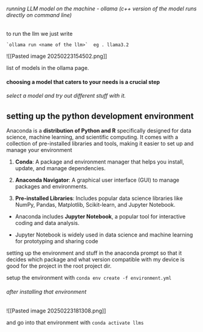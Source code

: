 ###### running LLM model on the machine - ollama (c++ version of the model runs directly on command line)
to run the llm we just write 

	`ollama run <name of the llm>`  eg . llama3.2

![[Pasted image 20250223154502.png]]

list of models in the ollama page.
#### choosing a model that caters to your needs is a crucial step 
###### select a model and try out different stuff with it.
## setting up the python development environment
Anaconda is a **distribution of Python and R** specifically designed for data science, machine learning, and scientific computing. It comes with a collection of pre-installed libraries and tools, making it easier to set up and manage your environment
1. **Conda**: A package and environment manager that helps you install, update, and manage dependencies.
    
2. **Anaconda Navigator**: A graphical user interface (GUI) to manage packages and environments.
    
3. **Pre-installed Libraries**: Includes popular data science libraries like NumPy, Pandas, Matplotlib, Scikit-learn, and Jupyter Notebook.

- Anaconda includes **Jupyter Notebook**, a popular tool for interactive coding and data analysis.
    
- Jupyter Notebook is widely used in data science and machine learning for prototyping and sharing code

setting up the environment and stuff in the anaconda prompt so that it decides which package and what version compatible with my device is good for the project in the root project dir.

setup the environment with 
`conda env create -f environment.yml`
###### after installing that environment
![[Pasted image 20250223181308.png]]

and go into that environment with 
`conda activate llms`




